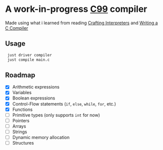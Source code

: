 # A work-in-progress [C99](https://en.wikipedia.org/wiki/C99) compiler

Made using what i learned from reading [Crafting Interpreters](https://craftinginterpreters.com/) and [Writing a C Compiler](https://nostarch.com/writing-c-compiler)

## Usage
```sh
 just driver compiler
 just compile main.c
```

## Roadmap
 - [x] Arithmetic expressions
 - [x] Variables
 - [x] Boolean expressions
 - [x] Control-Flow statements (`if`, `else`, `while`, `for`, etc.)
 - [x] Functions
 - [ ] Primitive types (only supports `int` for now)
 - [ ] Pointers
 - [ ] Arrays
 - [ ] Strings
 - [ ] Dynamic memory allocation
 - [ ] Structures